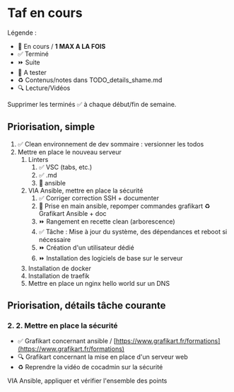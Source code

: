 # Taf en cours

Légende :

- 🚀  En cours / **1 MAX A LA FOIS**
- ✅  Terminé
- ⏩ Suite
- 📌 A tester
- ♻️  Contenus/notes dans TODO_details_shame.md
- 🔍  Lecture/Vidéos

Supprimer les terminés ✅ à chaque début/fin de semaine.

## Priorisation, simple

1. ✅ Clean environnement de dev sommaire : versionner les todos
2. Mettre en place le nouveau serveur
   1. Linters
      1. ✅ VSC (tabs, etc.)
      2. ✅ .md
      3. 📌 ansible
   2. VIA Ansible, mettre en place la sécurité
      1. ✅ Corriger correction SSH + documenter
      2. 🚀 Prise en main ansible, repomper commandes grafikart ♻️ Grafikart Ansible + doc
      3. ⏩ Rangement en recette clean (arborescence)
      4. ✅ Tâche : Mise à jour du système, des dépendances et reboot si nécessaire
      5. ⏩ Création d'un utilisateur dédié
      6. ⏩ Installation des logiciels de base sur le serveur
   3. Installation de docker
   4. Installation de traefik
   5. Mettre en place un nginx hello world sur un DNS

## Priorisation, détails tâche courante

### 2. 2. Mettre en place la sécurité

- ✅ Grafikart concernant ansible / [https://www.grafikart.fr/formations](https://www.grafikart.fr/formations)
- 🔍 Grafikart concernant la mise en place d'un serveur web
- ♻️ Reprendre la vidéo de cocadmin sur la sécurité

VIA Ansible, appliquer et vérifier l'ensemble des points
